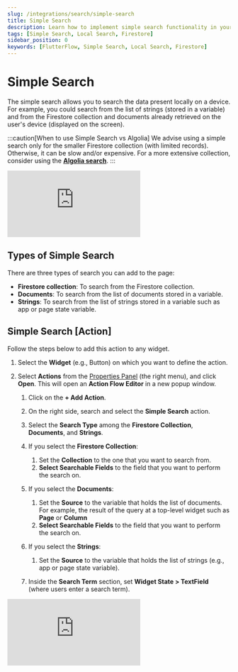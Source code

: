 ```yaml
---
slug: /integrations/search/simple-search
title: Simple Search
description: Learn how to implement simple search functionality in your FlutterFlow app to search local data on a device.
tags: [Simple Search, Local Search, Firestore]
sidebar_position: 0
keywords: [FlutterFlow, Simple Search, Local Search, Firestore]
---
```


# Simple Search 

The simple search allows you to search the data present locally on a device. For example, you could search from the list of strings (stored in a variable) and from the Firestore collection and documents already retrieved on the user's device (displayed on the screen).

:::caution[When to use Simple Search vs Algolia]
We advise using a simple search only for the smaller Firestore collection (with limited records).
Otherwise, it can be slow and/or expensive. For a more extensive collection, consider using the 
[**Algolia search**](../search/algolia-search.md).
:::

<div class="video-container"><iframe src="https://www.loom.
com/embed/af535343b8b648c8b0bdaf29911e2eb3?sid=f842a537-14fa-42a5-b6bf-56fb714458a5" frameborder="0" allow="accelerometer; autoplay; clipboard-write; encrypted-media; gyroscope; picture-in-picture; web-share" referrerpolicy="strict-origin-when-cross-origin" allowfullscreen></iframe></div>

<p></p>

## Types of Simple Search

There are three types of search you can add to the page:

- **Firestore collection**: To search from the Firestore collection.
- **Documents**: To search from the list of documents stored in a variable.
- **Strings**: To search from the list of strings stored in a variable such as app or 
  page state variable.





## Simple Search [Action]

Follow the steps below to add this action to any widget.

1. Select the **Widget** (e.g., Button) on which you want to define the action.
2. Select **Actions** from the [Properties Panel](../../intro/ff-ui/builder.md#properties-panel) (the right menu), and click **Open**. This will open an **Action Flow Editor** in a new popup window.

    1. Click on the **+ Add Action**.
    2. On the right side, search and select the **Simple Search** action.
    3. Select the **Search Type** among the **Firestore Collection**, **Documents**, and **Strings**.
    4. If you select the **Firestore Collection**:
	
       1. Set the **Collection** to the one that you want to search from.
       2. **Select Searchable Fields** to the field that you want to perform the search on.
    5. If you select the **Documents**:
	
       1. Set the **Source** to the variable that holds the list of documents. For example, the 
       result of the query at a top-level widget such as **Page** or **Column**
       2. **Select Searchable Fields** to the field that you want to perform the search on.
    6. If you select the **Strings**:
	
       1. Set the **Source** to the variable that holds the list of strings (e.g., app or page 
       state variable).
    7. Inside the **Search Term** section, set **Widget State > TextField** (where users enter a search term).

<div class="video-container"><iframe src="https://www.loom.
com/embed/b756621799e2437aa8cc7dcef6383f13?sid=29926e1c-864c-4f60-a956-01731b7ae99d" frameborder="0" allow="accelerometer; autoplay; clipboard-write; encrypted-media; gyroscope; picture-in-picture; web-share" referrerpolicy="strict-origin-when-cross-origin" allowfullscreen></iframe></div>

